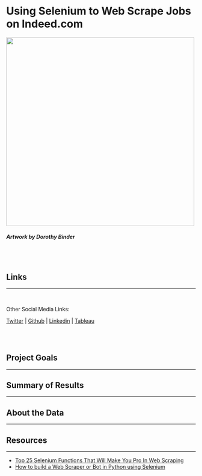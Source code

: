 # __Using Selenium to Web Scrape Jobs on Indeed.com__

<img src="https://raw.githubusercontent.com/drusho/webscrapping/main/assets/header_spider_web.jpg" width="500">

##### _Artwork by Dorothy Binder_

<br>
<br>


## Links
---


<br>

Other Social Media Links:

  [Twitter](https://twitter.com/drusho)  |  [Github](https://github.com/drusho)  |  [Linkedin](https://linkedin.com/in/davidrusho)  |  [Tableau](https://public.tableau.com/app/profile/drusho)

<br>

<br>


## Project Goals
---




## Summary of Results
---


## About the Data
---


## Resources
---

- [Top 25 Selenium Functions That Will Make You Pro In Web Scraping](https://towardsdatascience.com/top-25-selenium-functions-that-will-make-you-pro-in-web-scraping-5c937e027244)
- [How to build a Web Scraper or Bot in Python using Selenium](https://medium.com/daily-programming-tips/how-to-build-a-web-scraper-or-bot-in-python-using-selenium-2815f20023f7)
<!-- - [Web Scraping Job Postings from Indeed.com using Selenium](https://towardsdatascience.com/web-scraping-job-postings-from-indeed-com-using-selenium-5ae58d155daf) -->
